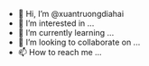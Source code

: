 - 👋 Hi, I’m @xuantruongdiahai
- 👀 I’m interested in ...
- 🌱 I’m currently learning ...
- 💞️ I’m looking to collaborate on ...
- 📫 How to reach me ...

<!---
xuantruongdiahai/xuantruongdiahai is a ✨ special ✨ repository because its `README.md` (this file) appears on your GitHub profile.
You can click the Preview link to take a look at your changes.
--->
